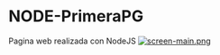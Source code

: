 # NODE-PrimeraPG
Pagina web realizada con NodeJS
[![screen-main.png](https://i.postimg.cc/bvNJ0hVV/screen-main.png)](https://postimg.cc/k2zq9kmW)
